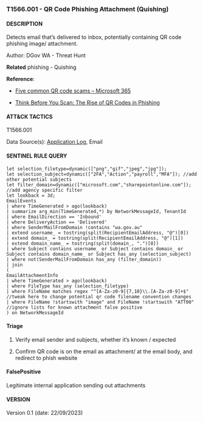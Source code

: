 ### T1566.001 - QR Code Phishing Attachment (Quishing)
#### DESCRIPTION
Detects email that’s delivered to inbox, potentially containing QR code phishing image/ attachment. 

Author: DGov WA - Threat Hunt

**Related**
phishing - Quishing

**Reference**:  

- [Five common QR code scams – Microsoft 365](https://www.microsoft.com/en-us/microsoft-365-life-hacks/privacy-and-safety/five-common-qr-code-scams)

- [Think Before You Scan: The Rise of QR Codes in Phishing](https://www.trustwave.com/en-us/resources/blogs/spiderlabs-blog/think-before-you-scan-the-rise-of-qr-codes-in-phishing/)


#### ATT&CK TACTICS
T1566.001

Data Source(s): [Application Log](https://attack.mitre.org/datasources/DS0015/), Email

#### SENTINEL RULE QUERY

~~~
let selection_filetype=dynamic(["png","gif","jpeg","jpg"]);
let selection_subject=dynamic(["2FA","Action","payroll","MFA"]); //add other potential subjects
let filter_domain=dynamic(["microsoft.com","sharepointonline.com"]); //add agency specific filter
let lookback = 3d;
EmailEvents
| where TimeGenerated > ago(lookback)
| summarize arg_min(TimeGenerated,*) by NetworkMessageId, TenantId
| where EmailDirection == 'Inbound'
| where DeliveryAction == 'Delivered'
| where SenderMailFromDomain !contains "wa.gov.au"
| extend username_ = tostring(split(RecipientEmailAddress, "@")[0])
| extend domain_ = tostring(split(RecipientEmailAddress, "@")[1])
| extend domain_name_ = tostring(split(domain_, ".")[0])
| where Subject contains username_ or Subject contains domain_ or Subject contains domain_name_ or Subject has_any (selection_subject)
| where not(SenderMailFromDomain has_any (filter_domain))
| join 
(
EmailAttachmentInfo
| where TimeGenerated > ago(lookback)
| where FileType has_any (selection_filetype)
| where FileName matches regex "^[A-Za-z0-9]{7,10}\\.[A-Za-z0-9]+$" //tweak here to change potential qr code filename convention changes
| where FileName !startswith "image" and FileName !startswith "ATT00" //ignore lists for known attachment false positive
) on NetworkMessageId
~~~


#### Triage

1. Verify email sender and subjects, whether it’s known / expected

2. Confirm QR code is on the email as attachment/ at the email body, and redirect to phish website


#### FalsePositive
Legitimate internal application sending out attachments

 
#### VERSION
Version 0.1 (date: 22/09/2023) 